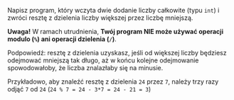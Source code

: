 Napisz program, który wczyta dwie dodanie liczby całkowite (typu `int`) i zwróci resztę z dzielenia liczby większej
przez liczbę mniejszą. 

**Uwaga!** W ramach utrudnienia, **Twój program NIE może używać operacji modulo (`%`) ani operacji dzielenia (`/`)**.

<div class="hint">
Podpowiedź: resztę z dzielenia uzyskasz, jeśli od większej liczby będziesz odejmować mniejszą tak długo, aż w końcu 
kolejne odejmowanie spowodowałoby, że liczba znalazłaby się na minusie. 

Przykładowo, aby znaleźć resztę z dzielenia
`24` przez `7`, należy trzy razy odjąć `7` od `24` (`24 % 7 = 24 - 3*7 = 24 - 21 = 3`)
</div>
